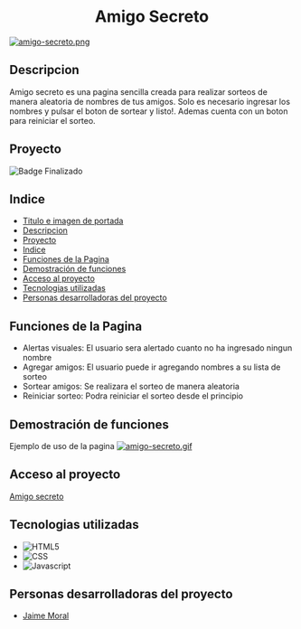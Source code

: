 <h1 align="center"> Amigo Secreto</h1>

 [![amigo-secreto.png](https://i.postimg.cc/FRg9Mq7D/amigo-secreto.png)](https://postimg.cc/bDrcbm0t)
 

 ## Descripcion
 
Amigo secreto es una pagina sencilla creada para realizar sorteos de manera aleatoria de nombres de tus amigos. Solo es necesario ingresar los nombres y pulsar el boton de sortear y listo!. Ademas cuenta con un boton para reiniciar el sorteo.

## Proyecto
![Badge Finalizado](https://img.shields.io/badge/Status-Finalizado-green
)

## Indice
* [Titulo e imagen de portada](#Amigo-Secreto)
* [Descripcion](#Descripcion)
* [Proyecto](#Proyecto)
* [Indice](#Indice)
* [Funciones de la Pagina](#Funciones-de-la-Pagina)
* [Demostración de funciones](#Demostracion-de-funciones)
* [Acceso al proyecto](#Acceso-al-proyecto)
* [Tecnologias utilizadas](#Tecnologias-utilizadas)
* [Personas desarrolladoras del proyecto](#Personas-desarrolladoras-del-proyecto)

## Funciones de la Pagina
- Alertas visuales: El usuario sera alertado cuanto no ha ingresado ningun nombre
- Agregar amigos: El usuario puede ir agregando nombres a su lista de sorteo
- Sortear amigos: Se realizara el sorteo de manera aleatoria
- Reiniciar sorteo: Podra reiniciar el sorteo desde el principio

## Demostración de funciones
Ejemplo de uso de la pagina
[![amigo-secreto.gif](https://i.postimg.cc/gj0fWDP4/amigo-secreto.gif)](https://postimg.cc/Kkd97tjg)

## Acceso al proyecto
[Amigo secreto](https://jaimemor24.github.io/Amigo-secreto/)

## Tecnologias utilizadas
- ![HTML5]( https://img.shields.io/badge/-HTML5-333333?style=flat&logo=HTML5)
- ![CSS]( https://img.shields.io/badge/-CSS-333333?style=flat&logo=CSS3&logoColor=157286)
- ![Javascript]( https://img.shields.io/badge/-Javascript-333333?style=flat&logo=javascript)

## Personas desarrolladoras del proyecto
- [Jaime Moral](https://github.com/jaimemor24) 
